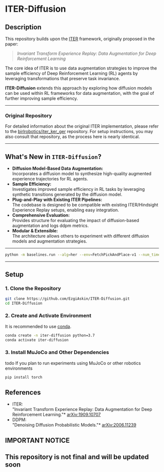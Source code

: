 # ITER-Diffusion

## Description

This repository builds upon the [ITER](https://arxiv.org/abs/1909.10707) framework, originally proposed in the paper:

> *Invariant Transform Experience Replay: Data Augmentation for Deep Reinforcement Learning*

The core idea of ITER is to use data augmentation strategies to improve the sample efficiency of Deep Reinforcement Learning (RL) agents by leveraging transformations that preserve task invariance.

**ITER-Diffusion** extends this approach by exploring how diffusion models can be used within RL frameworks for data augmentation, with the goal of further improving sample efficiency.

---

### Original Repository

For detailed information about the original ITER implementation, please refer to the [birlrobotics/iter_ker_ger](https://github.com/birlrobotics/iter_ker_ger) repository. For setup instructions, you may also consult that repository, as the process here is nearly identical.

---

## What's New in `ITER-Diffusion`?

- **Diffusion Model-Based Data Augmentation:**  
  Incorporates a diffusion model to synthesize high-quality augmented experience trajectories for RL agents.
- **Sample Efficiency:**  
  Investigates improved sample efficiency in RL tasks by leveraging synthetic transitions generated by the diffusion model.
- **Plug-and-Play with Existing ITER Pipelines:**  
  The codebase is designed to be compatible with existing ITER/Hindsight Experience Replay setups, enabling easy integration.
- **Comprehensive Evaluation:**  
  Provides structure for evaluating the impact of diffusion-based augmentation and logs ddpm metrics.
- **Modular & Extensible:**  
  The architecture allows others to experiment with different diffusion models and augmentation strategies.

---
```bash
python -m baselines.run --alg=her --env=FetchPickAndPlace-v1 --num_timesteps=1e6 --n_cycles=100 --save_path=/home/user/policies/her/iter --log_path=/home/user/log_data/her/iter --before_GER_minibatch_size=256 --n_KER=8 --n_GER=4 --ddpm_time_steps=50 --ddpm_tol=0.05 --ddpm_train_start=100 --ddpm_aug_start=150 --ddpm_aug_freq=20
```
---

## Setup

### 1. Clone the Repository

```bash
git clone https://github.com/EzgiAskin/ITER-Diffusion.git
cd ITER-Diffusion
```

### 2. Create and Activate Environment

It is recommended to use [conda](https://docs.conda.io/).

```bash
conda create -n iter-diffusion python=3.7
conda activate iter-diffusion
```

### 3. Install MuJoCo and Other Dependencies
todo
If you plan to run experiments using MuJoCo or other robotics environments

```bash
pip install torch
```

## References

- ITER:  
  "Invariant Transform Experience Replay: Data Augmentation for Deep Reinforcement Learning."* [arXiv:1909.10707](https://arxiv.org/abs/1909.10707)
- DDPM:  
  "Denoising Diffusion Probabilistic Models."* [arXiv:2006.11239](https://arxiv.org/abs/2006.11239)

## IMPORTANT NOTICE
This repository is not final and will be updated soon
---
